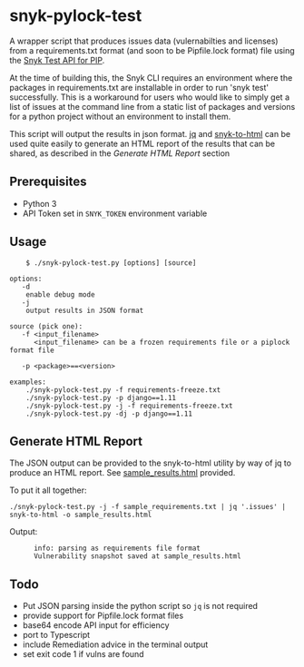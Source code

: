 # snyk-pylock-test
A wrapper script that produces issues data (vulernabilties and licenses) from a requirements.txt format (and soon to be Pipfile.lock format) file using the [Snyk Test API for PIP](https://snyk.docs.apiary.io/#reference/test/pip).

At the time of building this, the Snyk CLI requires an environment where the packages in requirements.txt are installable in order to run 'snyk test' successfully.  This is a workaround for users who would like to simply get a list of issues at the command line from a static list of packages and versions for a python project without an environment to install them.

This script will output the results in json format. [jq](https://stedolan.github.io/jq/download/) and [snyk-to-html](https://github.com/snyk/snyk-to-html) can be used quite easily to generate an HTML report of the results that can be shared, as described in the _Generate HTML Report_ section

## Prerequisites
- Python 3 
- API Token set in ```SNYK_TOKEN``` environment variable

## Usage
```usage:
    $ ./snyk-pylock-test.py [options] [source]

options:
   -d
    enable debug mode
   -j
    output results in JSON format

source (pick one):
   -f <input_filename>
      <input_filename> can be a frozen requirements file or a piplock format file

   -p <package>==<version>

examples:
    ./snyk-pylock-test.py -f requirements-freeze.txt
    ./snyk-pylock-test.py -p django==1.11
    ./snyk-pylock-test.py -j -f requirements-freeze.txt
    ./snyk-pylock-test.py -dj -p django==1.11
```

## Generate HTML Report
The JSON output can be provided to the snyk-to-html utility by way of jq to produce an HTML report.  See [sample_results.html](https://github.com/snyk-tech-services/snyk-pylock-test/blob/master/sample_results.html) provided.  

To put it all together:

```./snyk-pylock-test.py -j -f sample_requirements.txt | jq '.issues' | snyk-to-html -o sample_results.html```

  Output:
  ```
        info: parsing as requirements file format
        Vulnerability snapshot saved at sample_results.html
  ```

## Todo
- Put JSON parsing inside the python script so ```jq``` is not required
- provide support for Pipfile.lock format files
- base64 encode API input for efficiency
- port to Typescript
- include Remediation advice in the terminal output
- set exit code 1 if vulns are found
